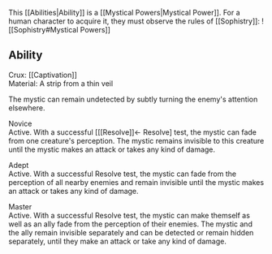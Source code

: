 This [[Abilities|Ability]] is a [[Mystical Powers|Mystical Power]]. For a human character to acquire it, they must observe the rules of [[Sophistry]]:
![[Sophistry#Mystical Powers]]
## Ability
Crux: [[Captivation]]<br>Material: A strip from a thin veil

The mystic can remain undetected by subtly turning the enemy's attention elsewhere.

Novice<br>Active. With a successful \[[[Resolve]]← Resolve\] test, the mystic can fade from one creature's perception. The mystic remains invisible to this creature until the mystic makes an attack or takes any kind of damage.

Adept<br>Active. With a successful Resolve test, the mystic can fade from the perception of all nearby enemies and remain invisible until the mystic makes an attack or takes any kind of damage.

Master<br>Active. With a successful Resolve test, the mystic can make themself as well as an ally fade from the perception of their enemies. The mystic and the ally remain invisible separately and can be detected or remain hidden separately, until they make an attack or take any kind of damage.